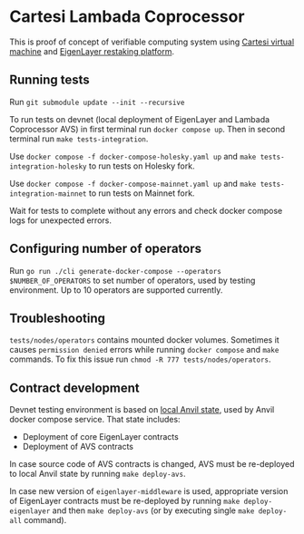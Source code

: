 # Cartesi Lambada Coprocessor

This is proof of concept of verifiable computing system using  [Cartesi virtual machine](https://github.com/zippiehq/cartesi-lambada) and [EigenLayer restaking platform](https://github.com/Layr-Labs/eigenlayer-contracts).

## Running tests

Run `git submodule update --init --recursive`

To run tests on devnet (local deployment of EigenLayer and Lambada Coprocessor AVS) in first terminal run `docker compose up`. Then in second terminal run `make tests-integration`.

Use `docker compose -f docker-compose-holesky.yaml up` and `make tests-integration-holesky` to run tests on Holesky fork.

Use `docker compose -f docker-compose-mainnet.yaml up` and `make tests-integration-mainnet` to run tests on Mainnet fork.

Wait for tests to complete without any errors and check docker compose logs for unexpected errors.

## Configuring number of operators

Run `go run ./cli generate-docker-compose --operators $NUMBER_OF_OPERATORS` to set number of operators, used by testing environment. Up to 10 operators are supported currently.

## Troubleshooting

`tests/nodes/operators` contains mounted docker volumes. Sometimes it causes `permission denied` errors while running `docker compose` and `make` commands. To fix this issue run `chmod -R 777 tests/nodes/operators`.

## Contract development

Devnet testing environment is based on [local Anvil state](./tests/anvil/avs-and-eigenlayer-deployed-anvil-state.json), used by Anvil docker compose service. That state includes:

- Deployment of core EigenLayer contracts
- Deployment of AVS contracts

In case source code of AVS contracts is changed, AVS must be re-deployed to local Anvil state by running `make deploy-avs`.

In case new version of `eigenlayer-middleware` is used, appropriate version of EigenLayer contracts must be re-deployed by running `make deploy-eigenlayer` and then `make deploy-avs` (or by executing single `make deploy-all` command).